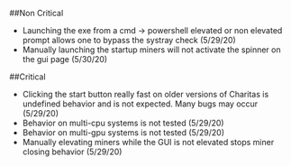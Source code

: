 ##Non Critical
- Launching the exe from a cmd -> powershell elevated or non elevated prompt allows one to bypass the systray check (5/29/20)
- Manually launching the startup miners will not activate the spinner on the gui page (5/30/20)

##Critical
- Clicking the start button really fast on older versions of Charitas is undefined behavior and is not expected. Many bugs may occur (5/29/20)
- Behavior on multi-cpu systems is not tested (5/29/20)
- Behavior on multi-gpu systems is not tested (5/29/20)
- Manually elevating miners while the GUI is not elevated stops miner closing behavior (5/29/20)